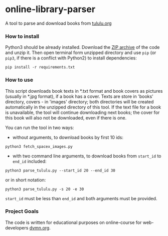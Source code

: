 # online-library-parser

A tool to parse and download books from [tululu.org](https://tululu.org/)

### How to install

Python3 should be already installed.
Download the [ZIP archive](https://github.com/Katsutami7moto/online-library-parser/archive/refs/heads/main.zip) of the code and unzip it.
Then open terminal form unzipped directory and use `pip` (or `pip3`, if there is a conflict with Python2) to install dependencies:
```commandline
pip install -r requirements.txt
```

### How to use

This script downloads book texts in *.txt format and book covers as pictures (usually in *.jpg format), if a book has a cover. Texts are store in 'books' directory, covers - in 'images' directory; both directories will be created automatically in the unzipped directory of this tool.
If the text file for a book is unavailable, the tool will continue downloading next books; the cover for this book will also not be downloaded, even if there is one.

You can run the tool in two ways:

- without arguments, to download books by first 10 ids:
```commandline
python3 fetch_spacex_images.py
```
- with two command line arguments, to download books from `start_id` to `end_id` included:
```commandline
python3 parse_tululu.py --start_id 20 --end_id 30
```
or in short notation:
```commandline
python3 parse_tululu.py -s 20 -e 30
```
`start_id` must be less than `end_id` and both arguments must be provided.

### Project Goals

The code is written for educational purposes on online-course for web-developers [dvmn.org](https://dvmn.org/).

